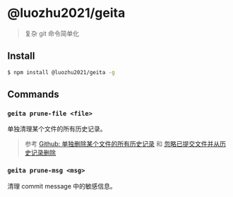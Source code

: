 # @luozhu2021/geita

> 复杂 git 命令简单化

## Install

```sh
$ npm install @luozhu2021/geita -g
```

## Commands

### `geita prune-file <file>`

单独清理某个文件的所有历史记录。

> 参考 [Github: 单独删除某个文件的所有历史记录](https://blog.csdn.net/q258523454/article/details/83899911) 和 [忽略已提交文件并从历史记录删除](https://alphagao.com/2016/12/24/use-git-ignore/)

### `geita prune-msg <msg>`

清理 commit message 中的敏感信息。
